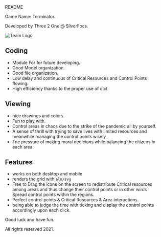 README

Game Name: Terminator.

Developed by Three 2 One @ SliverFocs.


![Team Logo](https://focs.ji.sjtu.edu.cn/git/SilverFOCS-21/p2team13/src/branch/lqa-beta1/asset/logo.svg)

## Coding

* Module For for future developing.
* Good Model organization.
* Good file organization.
* Low delay and continuous of Critical Resources and Control Points flowing.
* High efficiency thanks to the proper use of dict

## Viewing

* nice drawings and colors.
* Fun to play with. 
* Control areas in chaos due to the strike of the pandemic all by yourself. 
* A sense of thrill with trying to save lives with limited resources and meanwhile managing the control points wisely
* Tne pressure of making moral decicions while balancing the citizens in each area.
    
## Features

* works on both desktop and mobile
* renders the grid with `elm/svg`
* Free to Drag the icons on the screen to redistribute Critical resources among areas and thus change their control points or in other wirds Spread control points within the regions.
* Perfect control points & Critical Resources & Area interactions.
* being able to judge the time with ticking and display the control points accordingly upon each click.




Good luck and have fun.




All rights reserved 2021.





